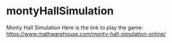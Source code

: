 # montyHallSimulation

Monty Hall Simulation
Here is the link to play the game: https://www.mathwarehouse.com/monty-hall-simulation-online/
